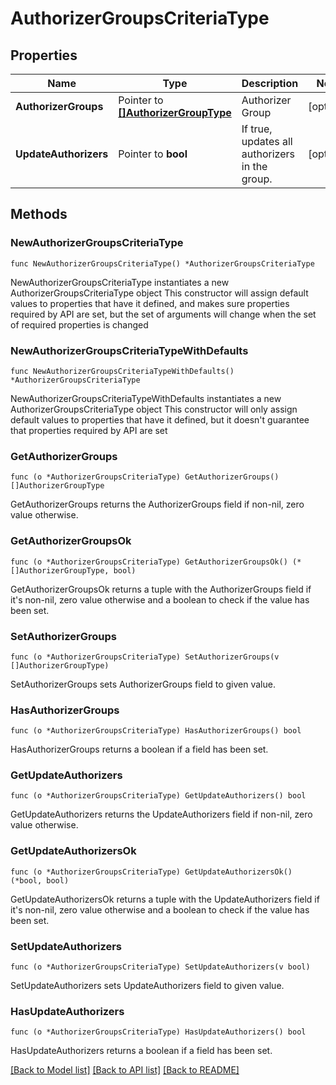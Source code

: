 # AuthorizerGroupsCriteriaType

## Properties

Name | Type | Description | Notes
------------ | ------------- | ------------- | -------------
**AuthorizerGroups** | Pointer to [**[]AuthorizerGroupType**](AuthorizerGroupType.md) | Authorizer Group | [optional] 
**UpdateAuthorizers** | Pointer to **bool** | If true, updates all authorizers in the group. | [optional] 

## Methods

### NewAuthorizerGroupsCriteriaType

`func NewAuthorizerGroupsCriteriaType() *AuthorizerGroupsCriteriaType`

NewAuthorizerGroupsCriteriaType instantiates a new AuthorizerGroupsCriteriaType object
This constructor will assign default values to properties that have it defined,
and makes sure properties required by API are set, but the set of arguments
will change when the set of required properties is changed

### NewAuthorizerGroupsCriteriaTypeWithDefaults

`func NewAuthorizerGroupsCriteriaTypeWithDefaults() *AuthorizerGroupsCriteriaType`

NewAuthorizerGroupsCriteriaTypeWithDefaults instantiates a new AuthorizerGroupsCriteriaType object
This constructor will only assign default values to properties that have it defined,
but it doesn't guarantee that properties required by API are set

### GetAuthorizerGroups

`func (o *AuthorizerGroupsCriteriaType) GetAuthorizerGroups() []AuthorizerGroupType`

GetAuthorizerGroups returns the AuthorizerGroups field if non-nil, zero value otherwise.

### GetAuthorizerGroupsOk

`func (o *AuthorizerGroupsCriteriaType) GetAuthorizerGroupsOk() (*[]AuthorizerGroupType, bool)`

GetAuthorizerGroupsOk returns a tuple with the AuthorizerGroups field if it's non-nil, zero value otherwise
and a boolean to check if the value has been set.

### SetAuthorizerGroups

`func (o *AuthorizerGroupsCriteriaType) SetAuthorizerGroups(v []AuthorizerGroupType)`

SetAuthorizerGroups sets AuthorizerGroups field to given value.

### HasAuthorizerGroups

`func (o *AuthorizerGroupsCriteriaType) HasAuthorizerGroups() bool`

HasAuthorizerGroups returns a boolean if a field has been set.

### GetUpdateAuthorizers

`func (o *AuthorizerGroupsCriteriaType) GetUpdateAuthorizers() bool`

GetUpdateAuthorizers returns the UpdateAuthorizers field if non-nil, zero value otherwise.

### GetUpdateAuthorizersOk

`func (o *AuthorizerGroupsCriteriaType) GetUpdateAuthorizersOk() (*bool, bool)`

GetUpdateAuthorizersOk returns a tuple with the UpdateAuthorizers field if it's non-nil, zero value otherwise
and a boolean to check if the value has been set.

### SetUpdateAuthorizers

`func (o *AuthorizerGroupsCriteriaType) SetUpdateAuthorizers(v bool)`

SetUpdateAuthorizers sets UpdateAuthorizers field to given value.

### HasUpdateAuthorizers

`func (o *AuthorizerGroupsCriteriaType) HasUpdateAuthorizers() bool`

HasUpdateAuthorizers returns a boolean if a field has been set.


[[Back to Model list]](../README.md#documentation-for-models) [[Back to API list]](../README.md#documentation-for-api-endpoints) [[Back to README]](../README.md)


